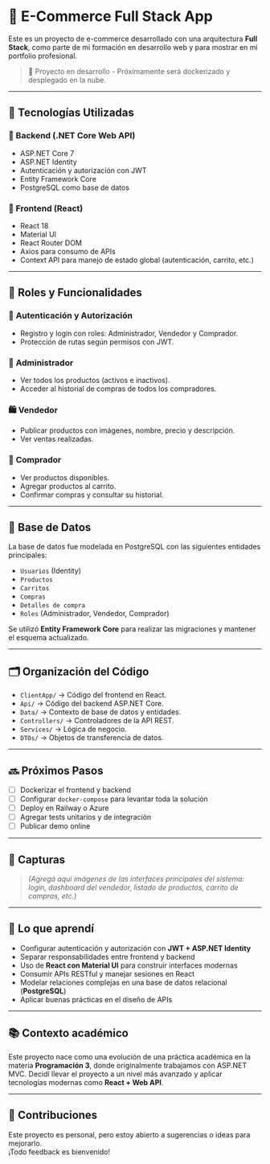 # 🛒 E-Commerce Full Stack App

Este es un proyecto de e-commerce desarrollado con una arquitectura **Full Stack**, como parte de mi formación en desarrollo web y para mostrar en mi portfolio profesional.

> 🔧 Proyecto en desarrollo - Próximamente será dockerizado y desplegado en la nube.

---

## 🚀 Tecnologías Utilizadas

### 🔹 Backend (.NET Core Web API)
- ASP.NET Core 7
- ASP.NET Identity
- Autenticación y autorización con JWT
- Entity Framework Core
- PostgreSQL como base de datos

### 🔹 Frontend (React)
- React 18
- Material UI
- React Router DOM
- Axios para consumo de APIs
- Context API para manejo de estado global (autenticación, carrito, etc.)

---

## 👥 Roles y Funcionalidades

### 🔐 **Autenticación y Autorización**
- Registro y login con roles: Administrador, Vendedor y Comprador.
- Protección de rutas según permisos con JWT.

### 👤 **Administrador**
- Ver todos los productos (activos e inactivos).
- Acceder al historial de compras de todos los compradores.

### 🛍️ **Vendedor**
- Publicar productos con imágenes, nombre, precio y descripción.
- Ver ventas realizadas.

### 🛒 **Comprador**
- Ver productos disponibles.
- Agregar productos al carrito.
- Confirmar compras y consultar su historial.

---

## 🧱 Base de Datos

La base de datos fue modelada en PostgreSQL con las siguientes entidades principales:

- `Usuarios` (Identity)
- `Productos`
- `Carritos`
- `Compras`
- `Detalles de compra`
- `Roles` (Administrador, Vendedor, Comprador)

Se utilizó **Entity Framework Core** para realizar las migraciones y mantener el esquema actualizado.

---

## 🗂️ Organización del Código

- `ClientApp/` → Código del frontend en React.
- `Api/` → Código del backend ASP.NET Core.
- `Data/` → Contexto de base de datos y entidades.
- `Controllers/` → Controladores de la API REST.
- `Services/` → Lógica de negocio.
- `DTOs/` → Objetos de transferencia de datos.

---

## 🔜 Próximos Pasos

- [ ] Dockerizar el frontend y backend
- [ ] Configurar `docker-compose` para levantar toda la solución
- [ ] Deploy en Railway o Azure
- [ ] Agregar tests unitarios y de integración
- [ ] Publicar demo online

---

## 📸 Capturas

> *(Agregá aquí imágenes de las interfaces principales del sistema: login, dashboard del vendedor, listado de productos, carrito de compras, etc.)*

---

## 🧠 Lo que aprendí

- Configurar autenticación y autorización con **JWT + ASP.NET Identity**
- Separar responsabilidades entre frontend y backend
- Uso de **React con Material UI** para construir interfaces modernas
- Consumir APIs RESTful y manejar sesiones en React
- Modelar relaciones complejas en una base de datos relacional (**PostgreSQL**)
- Aplicar buenas prácticas en el diseño de APIs

---

## 📚 Contexto académico

Este proyecto nace como una evolución de una práctica académica en la materia **Programación 3**, donde originalmente trabajamos con ASP.NET MVC. Decidí llevar el proyecto a un nivel más avanzado y aplicar tecnologías modernas como **React + Web API**.

---

## 🤝 Contribuciones

Este proyecto es personal, pero estoy abierto a sugerencias o ideas para mejorarlo.  
¡Todo feedback es bienvenido!

